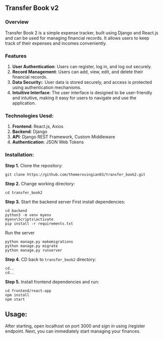 ## Transfer Book v2

### Overview
Transfer Book 2 is a simple expense tracker, built using Django and React.js and can be used for managing financial records. It allows users to keep track of their expenses and incomes conveniently.

### Features
1. **User Authentication**: Users can register, log in, and log out securely.
2. **Record Management**: Users can add, view, edit, and delete their financial records.
3. **Data Security:**: User data is stored securely, and access is protected using authentication mechanisms.
4. **Intuitive Interface**: The user interface is designed to be user-friendly and intuitive, making it easy for users to navigate and use the application.

### Technologies Uesd:
1. **Frontend**: React.js, Axios
2. **Backend**: Django
3. **API**: Django REST Framework, Custom Middleware
4. **Authentication**: JSON Web Tokens

### Installation:

**Step 1.** Clone the repository:
```
git clone https://github.com/themerovingian03/transfer_book2.git
```

**Step 2.** Change working directory:
```
cd transfer_book2
```

**Step 3.** Start the backend server First install dependencies: 
```
cd backend
python3 -m venv myenv
myenv\Scripts\activate
pip install -r requirements.txt
```
Run the server

```
python manage.py makemigrations
python manage.py migrate
python manage.py runserver
```
**Step 4.** CD back to ```transfer_book2``` directory:
```
cd..
cd..
```

**Step 5.** Install frontend dependencies and run:
```
cd frontend/react-app
npm install
npm start
```

## Usage:
After starting, open localhost on port 3000 and *sign in* using /register endpoint. Next, you can immediately start managing your finances.
